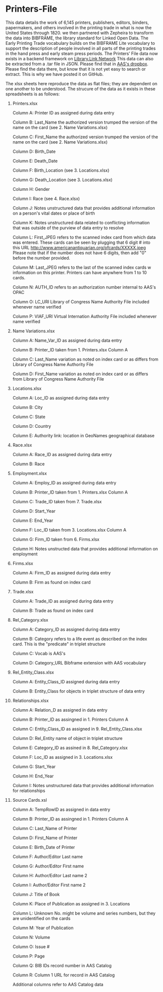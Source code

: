 # Printers-File
This data details the work of 6,145 printers, publishers, editors, binders, papermakers, and others involved in the printing trade in what is now the United States through 1820. we then partnered with Zepheira to transform the data into BIBFRAME, the library standard for Linked Open Data. The Early Printing Trade vocabulary builds on the BIBFRAME Lite vocabulary to support the description of people involved in all parts of the printing trades in the hand press and early steam press periods. The Printers’ File data now exists in a backend framework on [Library.Link Network](http://link.americanantiquarian.org)
This data can also be extracted from a .tar file in JSON. Please find that in [AAS's dropbox](https://www.dropbox.com/sh/ybmljj5ghe1spfy/AAD3G6sUXkXdj00t0AhxjiYea?dl=0). 
Please find the data there, but know that it is not yet easy to search or extract. This is why we have posted it on GitHub. 

The xlsx sheets here reproduce the data as flat files; they are dependent on one another to be understood. The strucure of the data as it exists in these spreadsheets is as follows:
1. Printers.xlsx

     Column A: Printer ID as assigned during data entry
     
     Column B: Last_Name  the authorized version trumped the version of the name on the card (see 2. Name Variations.xlsx)
     
     Column C: First_Name the authorized version trumped the version of the name on the card (see 2. Name Variations.xlsx)
     
     Column D: Birth_Date
     
     Column E: Death_Date
     
     Column F: Birth_Location (see 3. Locations.xlsx)
     
     Column G: Death_Location (see 3. Locations.xlsx)
     
     Column H: Gender 
     
     Column I: Race (see 4. Race.xlsx) 
     
     Column J: Notes unstructured data that provides additional information on a person's vital dates or place of birth
     
     Column K: Notes unstructured data related to conflicting information that was outside of the purview of data entry to resolve
     
     Column L: First_JPEG refers to the scanned index card from which data was entered. These cards can be seen by plugging that 6 digit # into this URL http://www.americanantiquarian.org/pfcards/XXXXX.jpeg Please note that if the number does not have 6 digits, then add "0" before the number provided.
     
      Column M: Last_JPEG refers to the last of the scanned index cards w information on this printer. Printers can have anywhere from 1 to 10 cards.
      
      Column N: AUTH_ID refers to an authorization number internal to AAS's OPAC
      
      Column O: LC_URI Library of Congress Name Authority File included whenever name verified 
      
      Column P: VIAF_URI Virtual Internation Authority File included whenever name verified 
      
2. Name Variations.xlsx

      Column A: Name_Var_ID as assigned during data entry
      
      Column B: Printer_ID taken from 1. Printers.xlsx Column A
      
      Column C: Last_Name variation as noted on index card or as differs from Library of Congress Name Authority File 
      
      Column D: First_Name variation as noted on index card or as differs from Library of Congress Name Authority File 
      
3. Locations.xlsx

      Column A: Loc_ID as assigned during data entry 
      
      Column B: City 
      
      Column C: State
      
      Column D: Country
      
      Column E: Authority link: location in GeoNames geographical database
      
4. Race.xlsx

      Column A: Race_ID as assigned during data entry
      
      Column B: Race
      
5. Employment.xlsx

      Column A: Employ_ID as assigned during data entry
      
      Column B: Printer_ID taken from 1. Printers.xlsx Column A
      
      Column C: Trade_ID taken from 7. Trade.xlsx
      
      Column D: Start_Year
      
      Column E: End_Year
      
      Column F: Loc_ID taken from 3. Locations.xlsx Column A
      
      Column G: Firm_ID taken from 6. Firms.xlsx
      
      Column H: Notes unstructed data that provides additional information on employment
   
6.  Firms.xlsx

     Column A: Firm_ID as assigned during data entry
     
     Column B: Firm as found on index card 
     
7.  Trade.xlsx
     
    Column A: Trade_ID as assigned during data entry
    
    Column B: Trade as found on index card
    
8.  Rel_Category.xlsx

     Column A: Category_ID as assigned during data entry
     
     Column B: Category refers to a life event as described on the index card. This is the "predicate" in triplet structure
     
     Column C: Vocab is AAS's 
     
     Column D: Category_URL Bibframe extension with AAS vocabulary
 
 9. Rel_Entity_Class.xlsx
  
    Column A: Entity_Class_ID assigned during data entry
    
    Column B: Entity_Class for objects in triplet structure of data entry 
 
10. Relationships.xlsx

     Column A: Relation_D as assigned in data entry 
     
     Column B: Printer_ID as assingned in 1. Printers Column A
     
     Column C: Entity_Class_ID as assigned in 9. Rel_Entity_Class.xlsx

     Column D: Rel_Entity name of object in triplet structure
     
     Column E: Category_ID as assined in 8. Rel_Category.xlsx
     
     Column F: Loc_ID as assigned in 3. Locations.xlsx
     
     Column G: Start_Year 
     
     Column H: End_Year 
     
     Column I: Notes unstructured data that provides additional information for relationships
   
11. Source Cards.xsl 

     Column A: TempRowID as assigned in data entry
     
     Column B: Printer_ID as assingned in 1. Printers Column A

     Column C: Last_Name of Printer
     
     Column D: First_Name of Printer
     
     Column E: Birth_Date of Printer
     
     Column F: Author/Editor Last name 
    
     Column G: Author/Editor First name 
     
     Column H: Author/Editor Last name 2
     
     Column I: Author/Editor First name 2
     
     Column J: Title of Book
     
     Column K: Place of Publication as assigned in 3. Locations
     
     Column L: Unknown No. might be volume and series numbers, but they are unidentified on the cards
     
     Column M: Year of Publication
     
     Column N: Volume
     
     Column O: Issue #
     
     Column P: Page
     
     Column Q: BIB IDs record number in AAS Catalog
     
     Column R: Column 1 URL for record in AAS Catalog 
     
     Additional columns refer to AAS Catalog data 
     
     
     
     
     
     
     
     
     
 



